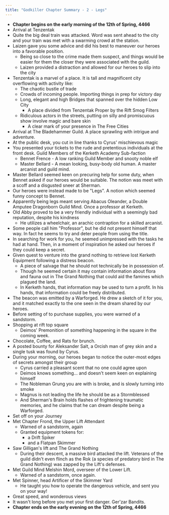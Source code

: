 ```yaml
---
title: "Godkiller Chapter Summary - 2 - Legs"
---
```

- **Chapter begins on the early morning of the 12th of Spring, 4466**
- Arrival at Tenzentak
- Quite the big deal train was attacked. Word was sent ahead to the city and your train was met with a swarming crowd at the station.
- Laizen gave you some advice and did his best to maneuver our heroes into a favorable position.
	- Being so close to the crime made them suspect, and things would be easier for them the closer they were associated with the guild.
	- Laizen provided a distraction and allowed for our heroes to slip into the city
- Tenzentak is a marvel of a place. It is tall and magnificent city overflowing with activity like:
	- The chaotic bustle of trade
	- Crowds of incoming people. Importing things in prep for victory day
	- Long, elegant and high Bridges that spanned over the hidden Low City
		- A place divided from Tenzentak Proper by the Rift Smog Filters
	- Ridiculous actors in the streets, putting on silly and promiscuous show involve magic and bare skin
		- A clear mark of your presence in The Free Cities
- Arrival at The Bladehammer Guild. A place sprawling with intrigue and adventure.
- At the public desk, you cut in line thanks to Cyrus' mischievous magic
- You presented your tickets to the rude and pretentious individuals at the front desk. Guild Members of the Kerketh Academy Sub-faction
	- Bennet Frence - A low ranking Guild Member and snooty noble elf
	- Master Bellard - A mean looking, busy-body old human. A master arcanist and guild mind.
- Master Bellard seemed keen on precuring help for some duty, when Bennet asked if our heroes would be suitable. The notion was meet with a scoff and a disgusted sneer at Sherman.
- Our heroes were instead made to be "Legs". A notion which seemed funny concept to Bennet.
- Apparently being legs meant serving Abacus Oleander, a Double Amputee Dragonborn Guild Mind. Once a professor at Kerketh. 
- Old Abby proved to be a very friendly individual with a seemingly bad reputation, despite his kindness
	- He utilizes a wheelchair, an arachic contraption for a skilled arcanist.
- Some people call him "Professor", but he did not present himself that way. In fact he seems to try and deter people from using the title.
- In searching for work for you, he seemed unimpressed with the tasks he had at hand. Then, in a moment of inspiration he asked our heroes if they could keep a secret.
- Given quest to venture into the grand nothing to retrieve lost Kerketh Equipment following a distress beacon.
	- A piece of salvage that he should not technically be in possession of.
	- Though he seemed certain it may contain information about flora and fauna out in The Grand Nothing that could aid the famines which plagued the land.
	- In Kerketh hands, that information may be used to turn a profit. In his hands, that information could be freely distributed.
- The beacon was emitted by a Warforged. He drew a sketch of it for you, and it matched exactly to the one seen in the dream shared by our heroes.
- Before setting of to purchase supplies, you were warned of a sandstorm.
- Shopping at rift top square
	- Deimos' Premonition of something happening in the square in the coming week.
- Chocolate, Coffee, and Rats for brunch.
- A posted bounty for Aleksander Salt, a Orcish man of grey skin and a single tusk was found by Cyrus.
- During your morning, our heroes began to notice the outer-most edges of secrets amongst their group
	- Cyrus carried a pleasant scent that no one could agree upon
	- Deimos knows something… and doesn't seem keen on explaining himself
	- The Nobleman Grung you are with is broke, and is slowly turning into smoke
	- Magnus is not leading the life he should be as a Stormblessed
	- And Sherman's Brain holds flashes of frightening traumatic memories, and he claims that he can dream despite being a Warforged.
- Set off on your Journey
- Met Chapter Frond, the Upper Lift Attendant
	- Warned of a sandstorm, again
	- Granted equipment tokens for:
		- a Drift Spiker
		- and a Flatpan Skimmer
- Saw Gilligan's lift and The Grand Nothing
	- During their descent, a massive bird attacked the lift. Veterans of the guild didn't even flinch as the Rok (a species of predatory bird in The Grand Nothing) was zapped by the Lift's defenses.
- Met Guild Mind Melshin Mord, overseer of the Lower Lift.
	- Warned of a sandstorm, once again.
- Met Spinner, head Artificer of the Skimmer Yard
	- He taught you how to operate the dangerous vehicle, and sent you on your way!
- Great speed, and wonderous views
- It wasn't long before you met your first danger. Ger'zar Bandits.
- **Chapter ends on the early evening on the 12th of Spring, 4466**